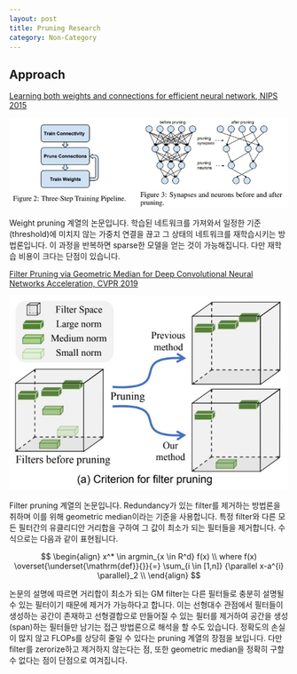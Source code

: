 ```yaml
---
layout: post
title: Pruning Research
category: Non-Category
---
```


## Approach

[Learning both weights and connections for efficient neural network, NIPS 2015](https://papers.nips.cc/paper/5784-learning-both-weights-and-connections-for-efficient-neural-network.pdf)

![](/public/img/pruning_figure1.JPG "Figure1 of Learning both weights and connections for efficient neural network")

Weight pruning 계열의 논문입니다.
학습된 네트워크를 가져와서 일정한 기준(threshold)에 미치지 않는 가중치 연결을 끊고 그 상태의 네트워크를 재학습시키는 방법론입니다.
이 과정을 반복하면 sparse한 모델을 얻는 것이 가능해집니다.
다만 재학습 비용이 크다는 단점이 있습니다.

[Filter Pruning via Geometric Median for Deep Convolutional Neural Networks Acceleration, CVPR 2019](http://openaccess.thecvf.com/content_CVPR_2019/papers/He_Filter_Pruning_via_Geometric_Median_for_Deep_Convolutional_Neural_Networks_CVPR_2019_paper.pdf)

![](/public/img/pruning_figure2.JPG "Figure1 of Filter Pruning via Geometric Median for Deep Convolutional Neural Networks Acceleration")

Filter pruning 계열의 논문입니다.
Redundancy가 있는 filter를 제거하는 방법론을 취하며 이를 위해 geometric median이라는 기준을 사용합니다.
특정 filter와 다른 모든 필터간의 유클리디안 거리합을 구하여 그 값이 최소가 되는 필터들을 제거합니다.
수식으로는 다음과 같이 표현됩니다.

$$
\begin{align}
x^* \in argmin_{x \in R^d} f(x) \\
where f(x) \overset{\underset{\mathrm{def}}{}}{=} \sum_{i \in [1,n]} {\parallel x-a^{i} \parallel}_2 \\
\end{align}
$$

논문의 설명에 따르면 거리합이 최소가 되는 GM filter는 다른 필터들로 충분히 설명될 수 있는 필터이기 때문에 제거가 가능하다고 합니다.
이는 선형대수 관점에서 필터들이 생성하는 공간이 존재하고 선형결합으로 만들어질 수 있는 필터를 제거하여 공간을 생성(span)하는 필터들만 남기는 접근 방법론으로 해석을 할 수도 있습니다.
정확도의 손실이 많지 않고 FLOPs를 상당히 줄일 수 있다는 pruning 계열의 장점을 보입니다.
다만 filter를 zerorize하고 제거하지 않는다는 점, 또한 geometric median을 정확히 구할 수 없다는 점이 단점으로 여겨집니다.
